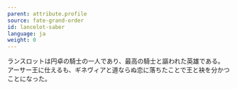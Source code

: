 ```yaml
---
parent: attribute.profile
source: fate-grand-order
id: lancelot-saber
language: ja
weight: 0
---
```


ランスロットは円卓の騎士の一人であり、最高の騎士と謳われた英雄である。
アーサー王に仕えるも、ギネヴィアと道ならぬ恋に落ちたことで王と袂を分かつことになった。
